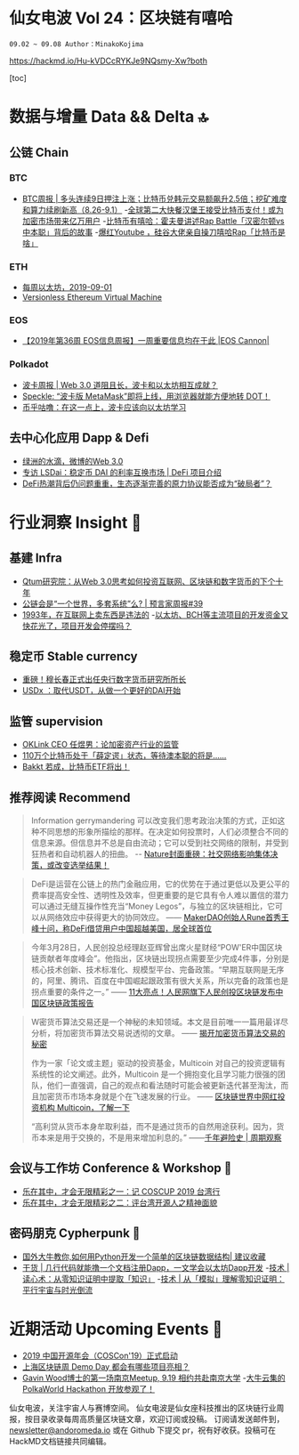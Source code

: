 # 仙女电波 Vol 24：区块链有嘻哈`09.02 ~ 09.08 Author：MinakoKojima`https://hackmd.io/Hu-kVDCcRYKJe9NQsmy-Xw?both[toc]# 数据与增量 Data && Delta 🔝## 公链 Chain  ### BTC- [BTC周报 | 多头连续9日押注上涨；比特币兑韩元交易额飙升2.5倍​；挖矿难度和算力续刷新高（8.26-9.1）](https://36kr.com/p/5241908)-[全球第二大快餐汉堡王接受比特币支付！或为加密市场带来亿万用户](https://mp.weixin.qq.com/s/1Zo7-Oim1cZznty7zVLaCg)-[比特币有嘻哈：霍夫曼讲述Rap Battle「汉密尔顿vs中本聪」背后的故事](https://mp.weixin.qq.com/s/1Sxm8NdddaSG00_e26ZMdA)-[爆红Youtube ，硅谷大佬亲自操刀嘻哈Rap「比特币是啥」](https://mp.weixin.qq.com/s/xXIxUxBNy2qf0NLv9oWUQg)### ETH- [每周以太坊，2019-09-01](https://ethfans.org/posts/36703)- [Versionless Ethereum Virtual Machine](https://ethfans.org/posts/versionless-ethereum-virtual-machine)### EOS- [【2019年第36周 EOS信息周报】一周重要信息均在于此 |EOS Cannon|](https://bihu.com/article/1222509322)### Polkadot- [波卡周报 | Web 3.0 道阻且长，波卡和以太坊相互成就？](https://mp.weixin.qq.com/s/Nai6h3nrZjCMzm7J775MFA)- [Speckle: “波卡版 MetaMask”即将上线，用浏览器就能方便地转 DOT！](https://mp.weixin.qq.com/s/kCsnSSZAwprdCVBf7D12tQ)- [币乎咕噜：在这一点上，波卡应该向以太坊学习](https://mp.weixin.qq.com/s/TkMF5R-CyqoLB8-aFAuumw)## 去中心化应用 Dapp & Defi - [绿洲的水滴，微博的Web 3.0](https://mp.weixin.qq.com/s/KRwCa6YhhNRipklz_1h1bQ)- [专访 LSDai：稳定币 DAI 的利率互换市场 | DeFi 项目介绍](https://www.theblockbeats.com/news/3212?from=timeline&isappinstalled=0)- [DeFi热潮背后仍问题重重，生态逐渐完善的原力协议能否成为“破局者”？](https://mp.weixin.qq.com/s/dSwWrDwO8C8q-5ZzsjJ7tQ)# 行业洞察 Insight 🔭## 基建 Infra- [Qtum研究院：从Web 3.0思考如何投资互联网、区块链和数字货币的下个十年](https://mp.weixin.qq.com/s/SMbJSTDcyII4HEB0aca3VQ)- [公链会是“一个世界，多套系统”么? | 预言家周报#39](https://mp.weixin.qq.com/s/AVJAbx1aEfkeP1G7V3-ZTw)- [1993年，在互联网上卖东西是违法的](https://mp.weixin.qq.com/s/ax5NjuLv291HUfSkjDqvVQ)-[以太坊、BCH等主流项目的开发资金又快花光了，项目开发会停摆吗？](https://mp.weixin.qq.com/s/QhlATNIo_gWwS7_tD3W8HQ)## 稳定币 Stable currency- [重磅！穆长春正式出任央行数字货币研究所所长](https://mp.weixin.qq.com/s/LBStRAeIRk0-8Ceb6mayhg)- [USDx ：取代USDT，从做一个更好的DAI开始](https://mp.weixin.qq.com/s/FKFTSmhv4s7FLlVUYNIb0Q)## 监管 supervision- [OKLink CEO 任煜男：论加密资产行业的监管](https://mp.weixin.qq.com/s/tn-z6eJuNt-3SGT6iVBNyg)- [110万个比特币处于「薛定谔」状态，等待澳本聪的将是……](https://mp.weixin.qq.com/s/Xt_xBVXKgxNpqhFiBXw59w)- [Bakkt 若成，比特币ETF将出！](https://mp.weixin.qq.com/s/4pZuJUoRuxuQ7C5KplYd2g)## 推荐阅读 Recommend> Information gerrymandering 可以改变我们思考政治决策的方式，正如这种不同思想的形象所描绘的那样。在决定如何投票时，人们必须整合不同的信息来源。但信息并不总是自由流动；它可以受到社交网络的限制，并受到狂热者和自动机器人的扭曲。> -- [Nature封面重磅：社交网络影响集体决策，或改变选举结果！](https://mp.weixin.qq.com/s/KqyF7epXWRhaT4spGWHXSw)> DeFi是运营在公链上的热门金融应用，它的优势在于通过更低以及更公平的费率提高安全性、透明性及效率，但更重要的是它具有令人难以置信的潜力可以通过无缝互操作性充当“Money Legos”，与独立的区块链相比，它可以从网络效应中获得更大的协同效应。>—— [MakerDAO创始人Rune首秀王峰十问，称DeFi借贷用户中国超越美国，居全球首位](https://mp.weixin.qq.com/s/nOq1mjhFGUIAUh61HO21IA)>>>今年3月28日，人民创投总经理赵亚辉曾出席火星财经“POW'ER中国区块链贡献者年度峰会”。他指出，区块链出现拐点需要至少完成4件事，分别是核心技术创新、技术标准化、规模型平台、完备政策。“早期互联网是无序的，阿里、腾讯、百度在中国崛起跟政策有很大关系，所以完备的政策也是拐点重要的条件之一。”>—— [11大亮点！人民网旗下人民创投区块链发布中国区块链政策报告](https://mp.weixin.qq.com/s/8TQ5vTi9W9eU1Dr80srbeg)>>>W密货币算法交易还是一个神秘的未知领域。本文是目前唯一一篇用最详尽分析，将加密货币算法交易说透彻的文章。> —— [揭开加密货币算法交易的秘密](https://mp.weixin.qq.com/s/EsvmQdIxCF-OxgW-2dzcCA)> >作为一家「论文或主题」驱动的投资基金，Multicoin 对自己的投资逻辑有系统性的论文阐述。此外，Multicoin 是一个拥抱变化且学习能力很强的团队，他们一直强调，自己的观点和看法随时可能会被更新迭代甚至淘汰，而且加密货币市场本身就是个在飞速发展的行业。> —— [区块链世界中网红投资机构 Multicoin，了解一下](https://mp.weixin.qq.com/s/PDqg-w5XXh4KRq8ALyJGCw)>>> “高利贷从货币本身牟取利益，而不是通过货币的自然用途获利。因为，货币本来是用于交换的，不是用来增加利息的。”> ——[千年避险史 | 周期观察](https://mp.weixin.qq.com/s/xCPjznP6ZGShabV2p7ZT_Q)## 会议与工作坊 Conference & Workshop 📓- [乐在其中，才会无限精彩之一：记 COSCUP 2019 台湾行](https://mp.weixin.qq.com/s/fb8mcoOtMkat4ClwmZPvKA) - [乐在其中，才会无限精彩之二：评台湾开源人之精神面貌](https://mp.weixin.qq.com/s/9V8YGUMoZ2VuHfyttCh_Nw)## 密码朋克 Cypherpunk 💾- [国外大牛教你,如何用Python开发一个简单的区块链数据结构| 建议收藏](https://mp.weixin.qq.com/s/JQuxPh7-JhxltSS6Tl4YJw)- [干货 | 几行代码就能撸一个文档注册Dapp，一文学会以太坊Dapp开发](https://mp.weixin.qq.com/s/McBYpOE9soUiL0CgY_d1Tg)-[技术 | 读心术：从零知识证明中提取「知识」](https://mp.weixin.qq.com/s/q8CPaQRdC8zi1WHIOMyeNA)-[技术 | 从「模拟」理解零知识证明：平行宇宙与时光倒流](https://mp.weixin.qq.com/s/CQXW5aDKRjD3OmQY0XpzPg)# 近期活动 Upcoming Events 📅 - [2019 中国开源年会（COSCon'19）正式启动](https://www.bagevent.com/event/5744455)- [上海区块链周 Demo Day 都会有哪些项目亮相？](https://www.chainnews.com/articles/669414598489.htm)- [Gavin Wood博士的第一场南京Meetup, 9.19 相约共赴南京大学](https://mp.weixin.qq.com/s/kRIOfcUWHsRuEqIxSMZI8w)-[大牛云集的 PolkaWorld Hackathon 开放参观了！](https://mp.weixin.qq.com/s/KVlaHKBf2h942Cde75PCUg)仙女电波，关注宇宙人与赛博空间。仙女电波是仙女座科技推出的区块链行业周报，按目录收录每周高质量区块链文章，欢迎订阅或投稿。订阅请发送邮件到，newsletter@andoromeda.io 或在 Github 下提交 pr，祝有好收获。投稿可在HackMD文档链接共同编辑。